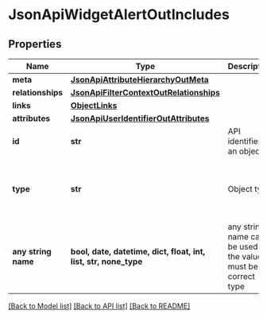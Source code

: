 # JsonApiWidgetAlertOutIncludes


## Properties
Name | Type | Description | Notes
------------ | ------------- | ------------- | -------------
**meta** | [**JsonApiAttributeHierarchyOutMeta**](JsonApiAttributeHierarchyOutMeta.md) |  | [optional] 
**relationships** | [**JsonApiFilterContextOutRelationships**](JsonApiFilterContextOutRelationships.md) |  | [optional] 
**links** | [**ObjectLinks**](ObjectLinks.md) |  | [optional] 
**attributes** | [**JsonApiUserIdentifierOutAttributes**](JsonApiUserIdentifierOutAttributes.md) |  | [optional] 
**id** | **str** | API identifier of an object | [optional] 
**type** | **str** | Object type | [optional]  if omitted the server will use the default value of "userIdentifier"
**any string name** | **bool, date, datetime, dict, float, int, list, str, none_type** | any string name can be used but the value must be the correct type | [optional]

[[Back to Model list]](../README.md#documentation-for-models) [[Back to API list]](../README.md#documentation-for-api-endpoints) [[Back to README]](../README.md)


